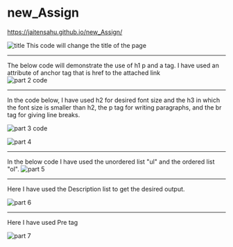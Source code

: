 # new_Assign
https://jaitensahu.github.io/new_Assign/

![title](https://github.com/jaitensahu/new_Assign/assets/127736781/8dee8363-5f93-4b2d-bb65-dd46888e54e9)   This code will change the title of the page
<hr>

The below code will demonstrate the use of h1 p and a tag. I have used an attribute of anchor tag that is href to the attached link  
![part 2 code](https://github.com/jaitensahu/new_Assign/assets/127736781/6a8a694f-ae9f-4601-ab08-891931483a01)
<hr>
In the code below, I have used h2 for desired font size and the h3 in which the font size is smaller than h2, the p tag for writing paragraphs, and the br tag for giving line breaks.

![part 3 code](https://github.com/jaitensahu/new_Assign/assets/127736781/05e86d2d-ae0f-4c21-882b-bf93b7adac18)

![part 4](https://github.com/jaitensahu/new_Assign/assets/127736781/ddb7c66c-847c-44a1-99f7-ed456ebfa16f)

<hr>

In the below code I have used the unordered list "ul" and the ordered list "ol". 
![part 5](https://github.com/jaitensahu/new_Assign/assets/127736781/e76fbda5-1b7b-403b-8a08-d2d6a20143a3)

<hr>
Here I have used the Description list to get the desired output.

![part 6](https://github.com/jaitensahu/new_Assign/assets/127736781/cbf36619-abd6-41e3-8ce7-b8c998f63e50)

<hr>
Here I have used Pre tag 

![part 7](https://github.com/jaitensahu/new_Assign/assets/127736781/039339de-0d78-4b3a-8c81-4f94331060d2)

